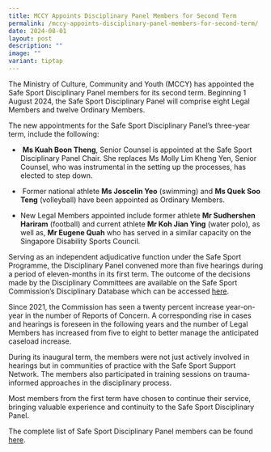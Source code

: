 ```yaml
---
title: MCCY Appoints Disciplinary Panel Members for Second Term
permalink: /mccy-appoints-disciplinary-panel-members-for-second-term/
date: 2024-08-01
layout: post
description: ""
image: ""
variant: tiptap
---
```

<p>The Ministry of Culture, Community and Youth (MCCY) has appointed the
Safe Sport Disciplinary Panel members for its second term. Beginning 1
August 2024, the Safe Sport Disciplinary Panel will comprise eight Legal
Members and twelve Ordinary Members.&nbsp;</p>
<p>The new appointments for the Safe Sport Disciplinary Panel’s three-year
term, include the following:</p>
<ul data-tight="true" class="tight">
<li>
<p>&nbsp;<strong>Ms Kuah Boon Theng</strong>, Senior Counsel is appointed
at the Safe Sport Disciplinary Panel Chair. She replaces Ms Molly Lim Kheng
Yen, Senior Counsel, who was instrumental in the setting up the processes,
has elected to step down.</p>
</li>
<li>
<p>&nbsp;Former national athlete <strong>Ms Joscelin Yeo</strong> (swimming)
and <strong>Ms Quek Soo Teng</strong> (volleyball) have been appointed as
Ordinary Members.</p>
</li>
<li>
<p>New Legal Members appointed include former athlete <strong>Mr Sudhershen Hariram</strong> (football)
and<strong> </strong>current athlete <strong>Mr Koh Jian Ying</strong> (water
polo), as well as, <strong>Mr Eugene Quah</strong> who has served in a similar
capacity on the Singapore Disability Sports Council.</p>
</li>
</ul>
<p></p>
<p>Serving as an independent adjudicative function under the Safe Sport Programme,
the Disciplinary Panel convened more than five hearings during a period
of eleven-months in its first term. The outcome of the decisions made by
the Disciplinary Committees are available on the Safe Sport Commission’s
Disciplinary Database which can be accessed <a href="https://www.safesport.sg/case-management/disciplinarydatabase/" rel="noopener noreferrer nofollow" target="_blank">here</a>.</p>
<p>Since 2021, the Commission has seen a twenty percent increase year-on-year
in the number of Reports of Concern. A corresponding rise in cases and
hearings is foreseen in the following years and the number of Legal Members
has increased from five to eight to better manage the anticipated caseload
increase.</p>
<p>During its inaugural term, the members were not just actively involved
in hearings but in communities of practice with the Safe Sport Support
Network. The members also participated in training sessions on trauma-informed
approaches in the disciplinary process.&nbsp;&nbsp;</p>
<p>Most members from the first term have chosen to continue their service,
bringing valuable experience and continuity to the Safe Sport Disciplinary
Panel. &nbsp;</p>
<p>The complete list of Safe Sport Disciplinary Panel members can be found
<a href="https://www.safesport.sg/safe-sport-disciplinary-panel-members/" rel="noopener noreferrer nofollow" target="_blank">here</a>.</p>